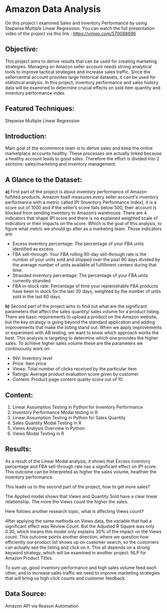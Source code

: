# Amazon Data Analysis
On this project I examined Sales and Inventory Performance by using Stepwise Multiple Linear Regression.
You can watch the full presentation video of the project via this link : https://vimeo.com/570088696

## Objective:
This project aims to derive results that can be used for creating marketing strategies. 
Managing an Amazon seller account needs strong analytical tools to improve tactical strategies and increase sales traffic. Since the sellercentral account provides large historical datasets, it can be used for statistical analysis. In this project, inventory performance and sales history data will be examined to determine crucial effects on sold item quantity and inventory performance index.

## Featured Techniques:
Stepwise Multiple Linear Regression

## Introduction:

Main goal of the ecommerce team is to derive sales and keep the online marketplace accounts healthy. These processes are actually linked because a healthy account leads to good sales. Therefore the effort is divided into 2 sections: sales/marketing and inventory management. 

## A Glance to the Dataset:

__a)__ First part of the project is about inventory performance of Amazon fulfilled products. 
Amazon itself measures every seller account's inventory performance with a metric called IPI (Inventory Performance Index), it is a score out of 1000 and if the seller’s score falls below 500, their account is blocked from sending inventory to Amazon’s warehouse. There are 4 indicators that shape IPI score and there is no explained weighted scale of indicators or their impacts on the score. Which is the goal of this analysis, to figure what metric we should go after as a marketing team. Those indicators are:

* Excess inventory percentage: The percentage of your FBA units identified as excess.
* FBA sell-through: Your FBA rolling 90-day sell-through rate is the number of your units sold and shipped over the past 90 days divided by the average number of units available at fulfillment centers during that time.
* Stranded inventory percentage: The percentage of your FBA units currently stranded.
* FBA in-stock rate: Percentage of time your replenishable FBA products have been in stock for the last 30 days, weighted by the number of units sold in the last 60 days.
 
__b)__ Second part of the project aims to find out what are the significant parameters that affect the sales quantity/ sales volume for a product listing. There are basic requirements to upload a product on the Amazon website, but the key strategy is going beyond the standard application and adding improvements that make the listing stand out. When we apply improvements or experiment with AB testing, we want to know which approach works the best. This analysis is targeting to determine which one provides the higher sales. To achieve higher sales volume these are the parameters we continuously work on: 
 
* INV: Inventory level
* Price: Item price
* Views: Total number of clicks received by the particular item
* Ratings: Average product evaluation score given by customer
* Content: Product page content quality score out of 10




## Content:

1. Linear Assumption Testing in Python for Inventory Performance
2. Inventory Performance Modal testing in R 
3. Linear Assumption Testing in Python for Sales Quantity
4. Sales Quantity Modal Testing in R
5. Views Analysis Overview in Python
6. Views Modal Testing in R
 
 
 
 
## Results: 
As a result of the Linear Modal analysis, it shows that Excess inventory percentage and FBA sell-through rate has a significant effect on IPI score. This outcome can be Interpreted as higher the  sales volume, healthier the inventory performance. 

This leads us to the second part of the project, how to get more sales?

The Applied model shows that Views and Quantity Sold have a clear linear relationship. The more the Views count the higher the sales. 

Here follows another research topic, what is affecting Views count? 

After applying the same methods on Views data, the variable that had a significant effect was Review Count. But the Adjusted R Square was only 0.30, which means this model only explains 30% of the impact on the Views count. This outcome points another direction, where we question how efficiently our product list shows up on customer search, so the customers can actually see the listing and click on it. This all depends on a strong keyword strategy, which will be examined in another project: NLP for Amazon Product Titles.

To sum up, good inventory performance and high sales volume feed each other, and to increase sales traffic we need to improve marketing strategies that will bring us high click counts and customer feedback.

## Data Source:
Amazon API via Reason Automation



